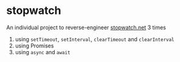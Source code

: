 # stopwatch
An individual project to reverse-engineer [stopwatch.net](https://stopwatch.net/) 3 times

1. using `setTimeout`, `setInterval`, `clearTimeout` and `clearInterval`
2. using Promises
3. using `async` and `await`

